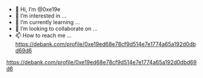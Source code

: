 - 👋 Hi, I’m @0xe19e
- 👀 I’m interested in ...
- 🌱 I’m currently learning ...
- 💞️ I’m looking to collaborate on ...
- 📫 How to reach me ...
https://debank.com/profile/0xe19ed68e78cf9d514e7e1774a65a192d0dbd69d6
<!---
0xe19e/0xe19e is a ✨ special ✨ repository because its `README.md` (this file) appears on your GitHub profile.
You can click the Preview link to take a look at your changes.
--->
https://debank.com/profile/0xe19ed68e78cf9d514e7e1774a65a192d0dbd69d6
